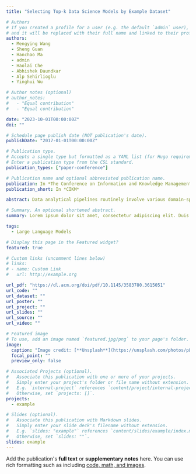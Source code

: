 ```yaml
---
title: "Selecting Top-k Data Science Models by Example Dataset"

# Authors
# If you created a profile for a user (e.g. the default `admin` user), write the username (folder name) here
# and it will be replaced with their full name and linked to their profile.
authors:
  - Mengying Wang
  - Sheng Guan
  - Hanchao Ma
  - admin
  - Haolai Che
  - Abhishek Daundkar
  - Alp Sehirlioglu
  - Yinghui Wu

# Author notes (optional)
# author_notes:
#   - "Equal contribution"
#   - "Equal contribution"

date: "2023-10-01T00:00:00Z"
doi: ""

# Schedule page publish date (NOT publication's date).
publishDate: "2017-01-01T00:00:00Z"

# Publication type.
# Accepts a single type but formatted as a YAML list (for Hugo requirements).
# Enter a publication type from the CSL standard.
publication_types: ["paper-conference"]

# Publication name and optional abbreviated publication name.
publication: In *The Conference on Information and Knowledge Management*
publication_short: In *CIKM*

abstract: Data analytical pipelines routinely involve various domain-specific data science models. Such models require expensive manual or training effort and often incur expensive validation costs (e.g., via scientific simulation analysis). Meanwhile, high-value models remain to be ad-hocly created, isolated, and underutilized for a broad community. Searching and accessing proper models for data analysis pipelines is desirable yet challenging for users without domain knowledge. This paper introduces ModsNet, a novel MODel SelectioN framework that only requires an Example daTaset. (1) We investigate the following problem, Given a library of pre-trained models, a limited amount of historical observations of their performance, and an "example" dataset as a query, return k models that are expected to perform the best over the query dataset. (2) We formulate a regression problem and introduce a knowledge-enhanced framework using a model-data interaction graph. Unlike traditional methods, (1) ModsNet uses a dynamic, cost-bounded "probe-and-select" strategy to incrementally identify promising pre-trained models in a strict cold-start scenario (when a new dataset without any interaction with existing models is given). (2) To reduce the learning cost, we develop a clustering-based sparsification strategy to prune unpromising models and their interactions. (3) We showcase of ModsNet built on top of a crowdsourced materials knowledge base platform. Our experiments verified its effectiveness, efficiency, and applications over real-world analytical pipelines.

# Summary. An optional shortened abstract.
summary: Lorem ipsum dolor sit amet, consectetur adipiscing elit. Duis posuere tellus ac convallis placerat. Proin tincidunt magna sed ex sollicitudin condimentum.

tags:
  - Large Language Models

# Display this page in the Featured widget?
featured: true

# Custom links (uncomment lines below)
# links:
# - name: Custom Link
#   url: http://example.org

url_pdf: "https://dl.acm.org/doi/pdf/10.1145/3583780.3615051"
url_code: ""
url_dataset: ""
url_poster: ""
url_project: ""
url_slides: ""
url_source: ""
url_video: ""

# Featured image
# To use, add an image named `featured.jpg/png` to your page's folder.
image:
  caption: "Image credit: [**Unsplash**](https://unsplash.com/photos/pLCdAaMFLTE)"
  focal_point: ""
  preview_only: false

# Associated Projects (optional).
#   Associate this publication with one or more of your projects.
#   Simply enter your project's folder or file name without extension.
#   E.g. `internal-project` references `content/project/internal-project/index.md`.
#   Otherwise, set `projects: []`.
projects:
  - example

# Slides (optional).
#   Associate this publication with Markdown slides.
#   Simply enter your slide deck's filename without extension.
#   E.g. `slides: "example"` references `content/slides/example/index.md`.
#   Otherwise, set `slides: ""`.
slides: example
---
```


<!-- {{% callout note %}}
Click the _Cite_ button above to demo the feature to enable visitors to import publication metadata into their reference management software.
{{% /callout %}}

{{% callout note %}}
Create your slides in Markdown - click the _Slides_ button to check out the example.
{{% /callout %}} -->

Add the publication's **full text** or **supplementary notes** here. You can use rich formatting such as including [code, math, and images](https://docs.hugoblox.com/content/writing-markdown-latex/).
